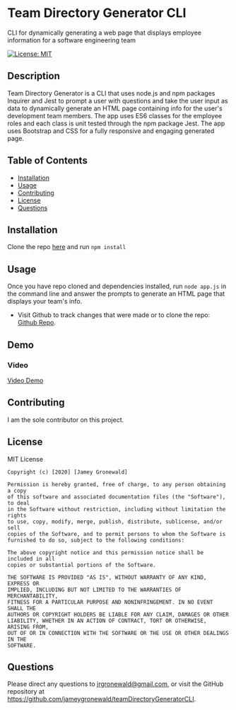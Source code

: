 # Team Directory Generator CLI
CLI for dynamically generating a web page that displays employee information for a software engineering team

  [![License: MIT](https://img.shields.io/badge/License-MIT-yellow.svg)](https://opensource.org/licenses/MIT)
  
  ## Description
  Team Directory Generator is a CLI that uses node.js and npm packages Inquirer and Jest to prompt a user with questions and take the user input as data to dynamically generate an HTML page containing info for the user's development team members. The app uses ES6 classes for the employee roles and each class is unit tested through the npm package Jest. The app uses Bootstrap and CSS for a fully responsive and engaging generated page.

  ## Table of Contents
  * [Installation](#Installation)
  * [Usage](#Usage)
  * [Contributing](#Contributing)
  * [License](#License)
  * [Questions](#Questions)

  ## Installation
  Clone the repo [here](http://www.github.com/jameygronewald/teamDirectoryGeneratorCLI) and run  ```npm install```

  ## Usage
  Once you have repo cloned and dependencies installed, run  ```node app.js``` in the command line and answer the prompts to generate an HTML page that displays your team's info.

  * Visit Github to track changes that were made or to clone the repo: [Github Repo](https://github.com/jameygronewald/teamDirectoryGeneratorCLI).

  ## Demo

  ### Video
  [Video Demo]()

  ## Contributing
  I am the sole contributor on this project.
  
  ## License
  MIT License

    Copyright (c) [2020] [Jamey Gronewald]
    
    Permission is hereby granted, free of charge, to any person obtaining a copy
    of this software and associated documentation files (the "Software"), to deal
    in the Software without restriction, including without limitation the rights
    to use, copy, modify, merge, publish, distribute, sublicense, and/or sell
    copies of the Software, and to permit persons to whom the Software is
    furnished to do so, subject to the following conditions:
    
    The above copyright notice and this permission notice shall be included in all
    copies or substantial portions of the Software.
    
    THE SOFTWARE IS PROVIDED "AS IS", WITHOUT WARRANTY OF ANY KIND, EXPRESS OR
    IMPLIED, INCLUDING BUT NOT LIMITED TO THE WARRANTIES OF MERCHANTABILITY,
    FITNESS FOR A PARTICULAR PURPOSE AND NONINFRINGEMENT. IN NO EVENT SHALL THE
    AUTHORS OR COPYRIGHT HOLDERS BE LIABLE FOR ANY CLAIM, DAMAGES OR OTHER
    LIABILITY, WHETHER IN AN ACTION OF CONTRACT, TORT OR OTHERWISE, ARISING FROM,
    OUT OF OR IN CONNECTION WITH THE SOFTWARE OR THE USE OR OTHER DEALINGS IN THE
    SOFTWARE.
  
  ## Questions
  Please direct any questions to jrgronewald@gmail.com, or visit the GitHub repository at https://github.com/jameygronewald/teamDirectoryGeneratorCLI.
